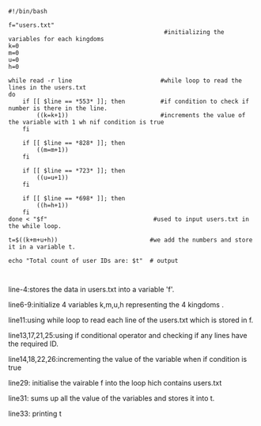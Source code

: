 ```
#!/bin/bash

f="users.txt"
                                            #initializing the variables for each kingdoms
k=0
m=0
u=0
h=0

while read -r line                         #while loop to read the lines in the users.txt
do
    if [[ $line == *553* ]]; then          #if condition to check if number is there in the line.
        ((k=k+1))                          #increments the value of the variable with 1 wh nif condition is true
    fi

    if [[ $line == *828* ]]; then
        ((m=m+1))
    fi

    if [[ $line == *723* ]]; then
        ((u=u+1))
    fi

    if [[ $line == *698* ]]; then
        ((h=h+1))
    fi
done < "$f"                              #used to input users.txt in the while loop.

t=$((k+m+u+h))                          #we add the numbers and store it in a variable t.

echo "Total count of user IDs are: $t"  # output 

 
```

line-4:stores the data in users.txt  into a variable 'f'.


line6-9:initialize 4 variables k,m,u,h representing the 4 kingdoms .


line11:using while loop to read each line of the users.txt which is stored in f.


line13,17,21,25:using if conditional operator and checking if any lines have the required ID.
 
 
 line14,18,22,26:incrementing the value of the variable when if condition is true  
 
 
line29: initialise the vairable f into the loop hich contains users.txt
 
 
line31: sums up all the value of the variables and stores it into t.
 
 
line33: printing t

